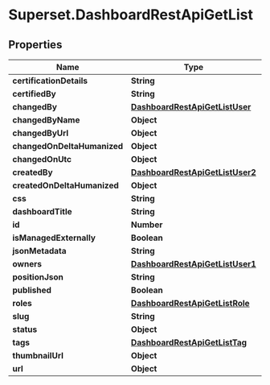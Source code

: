 # Superset.DashboardRestApiGetList

## Properties
Name | Type | Description | Notes
------------ | ------------- | ------------- | -------------
**certificationDetails** | **String** |  | [optional] 
**certifiedBy** | **String** |  | [optional] 
**changedBy** | [**DashboardRestApiGetListUser**](DashboardRestApiGetListUser.md) |  | [optional] 
**changedByName** | **Object** |  | [optional] 
**changedByUrl** | **Object** |  | [optional] 
**changedOnDeltaHumanized** | **Object** |  | [optional] 
**changedOnUtc** | **Object** |  | [optional] 
**createdBy** | [**DashboardRestApiGetListUser2**](DashboardRestApiGetListUser2.md) |  | [optional] 
**createdOnDeltaHumanized** | **Object** |  | [optional] 
**css** | **String** |  | [optional] 
**dashboardTitle** | **String** |  | [optional] 
**id** | **Number** |  | [optional] 
**isManagedExternally** | **Boolean** |  | [optional] 
**jsonMetadata** | **String** |  | [optional] 
**owners** | [**DashboardRestApiGetListUser1**](DashboardRestApiGetListUser1.md) |  | [optional] 
**positionJson** | **String** |  | [optional] 
**published** | **Boolean** |  | [optional] 
**roles** | [**DashboardRestApiGetListRole**](DashboardRestApiGetListRole.md) |  | [optional] 
**slug** | **String** |  | [optional] 
**status** | **Object** |  | [optional] 
**tags** | [**DashboardRestApiGetListTag**](DashboardRestApiGetListTag.md) |  | [optional] 
**thumbnailUrl** | **Object** |  | [optional] 
**url** | **Object** |  | [optional] 
